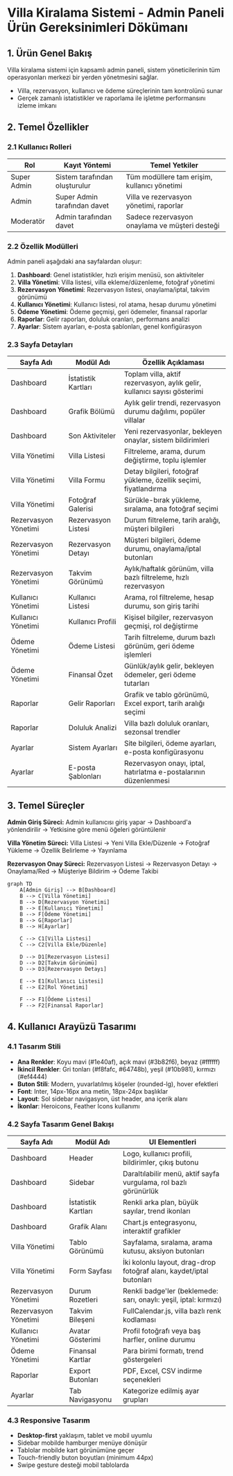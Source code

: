 # Villa Kiralama Sistemi - Admin Paneli Ürün Gereksinimleri Dökümanı

## 1. Ürün Genel Bakış
Villa kiralama sistemi için kapsamlı admin paneli, sistem yöneticilerinin tüm operasyonları merkezi bir yerden yönetmesini sağlar.
- Villa, rezervasyon, kullanıcı ve ödeme süreçlerinin tam kontrolünü sunar
- Gerçek zamanlı istatistikler ve raporlama ile işletme performansını izleme imkanı

## 2. Temel Özellikler

### 2.1 Kullanıcı Rolleri
| Rol | Kayıt Yöntemi | Temel Yetkiler |
|-----|---------------|----------------|
| Super Admin | Sistem tarafından oluşturulur | Tüm modüllere tam erişim, kullanıcı yönetimi |
| Admin | Super Admin tarafından davet | Villa ve rezervasyon yönetimi, raporlar |
| Moderatör | Admin tarafından davet | Sadece rezervasyon onaylama ve müşteri desteği |

### 2.2 Özellik Modülleri
Admin paneli aşağıdaki ana sayfalardan oluşur:
1. **Dashboard**: Genel istatistikler, hızlı erişim menüsü, son aktiviteler
2. **Villa Yönetimi**: Villa listesi, villa ekleme/düzenleme, fotoğraf yönetimi
3. **Rezervasyon Yönetimi**: Rezervasyon listesi, onaylama/iptal, takvim görünümü
4. **Kullanıcı Yönetimi**: Kullanıcı listesi, rol atama, hesap durumu yönetimi
5. **Ödeme Yönetimi**: Ödeme geçmişi, geri ödemeler, finansal raporlar
6. **Raporlar**: Gelir raporları, doluluk oranları, performans analizi
7. **Ayarlar**: Sistem ayarları, e-posta şablonları, genel konfigürasyon

### 2.3 Sayfa Detayları
| Sayfa Adı | Modül Adı | Özellik Açıklaması |
|-----------|-----------|--------------------|
| Dashboard | İstatistik Kartları | Toplam villa, aktif rezervasyon, aylık gelir, kullanıcı sayısı gösterimi |
| Dashboard | Grafik Bölümü | Aylık gelir trendi, rezervasyon durumu dağılımı, popüler villalar |
| Dashboard | Son Aktiviteler | Yeni rezervasyonlar, bekleyen onaylar, sistem bildirimleri |
| Villa Yönetimi | Villa Listesi | Filtreleme, arama, durum değiştirme, toplu işlemler |
| Villa Yönetimi | Villa Formu | Detay bilgileri, fotoğraf yükleme, özellik seçimi, fiyatlandırma |
| Villa Yönetimi | Fotoğraf Galerisi | Sürükle-bırak yükleme, sıralama, ana fotoğraf seçimi |
| Rezervasyon Yönetimi | Rezervasyon Listesi | Durum filtreleme, tarih aralığı, müşteri bilgileri |
| Rezervasyon Yönetimi | Rezervasyon Detayı | Müşteri bilgileri, ödeme durumu, onaylama/iptal butonları |
| Rezervasyon Yönetimi | Takvim Görünümü | Aylık/haftalık görünüm, villa bazlı filtreleme, hızlı rezervasyon |
| Kullanıcı Yönetimi | Kullanıcı Listesi | Arama, rol filtreleme, hesap durumu, son giriş tarihi |
| Kullanıcı Yönetimi | Kullanıcı Profili | Kişisel bilgiler, rezervasyon geçmişi, rol değiştirme |
| Ödeme Yönetimi | Ödeme Listesi | Tarih filtreleme, durum bazlı görünüm, geri ödeme işlemleri |
| Ödeme Yönetimi | Finansal Özet | Günlük/aylık gelir, bekleyen ödemeler, geri ödeme tutarları |
| Raporlar | Gelir Raporları | Grafik ve tablo görünümü, Excel export, tarih aralığı seçimi |
| Raporlar | Doluluk Analizi | Villa bazlı doluluk oranları, sezonsal trendler |
| Ayarlar | Sistem Ayarları | Site bilgileri, ödeme ayarları, e-posta konfigürasyonu |
| Ayarlar | E-posta Şablonları | Rezervasyon onayı, iptal, hatırlatma e-postalarının düzenlenmesi |

## 3. Temel Süreçler

**Admin Giriş Süreci:**
Admin kullanıcısı giriş yapar → Dashboard'a yönlendirilir → Yetkisine göre menü öğeleri görüntülenir

**Villa Yönetim Süreci:**
Villa Listesi → Yeni Villa Ekle/Düzenle → Fotoğraf Yükleme → Özellik Belirleme → Yayınlama

**Rezervasyon Onay Süreci:**
Rezervasyon Listesi → Rezervasyon Detayı → Onaylama/Red → Müşteriye Bildirim → Ödeme Takibi

```mermaid
graph TD
    A[Admin Giriş] --> B[Dashboard]
    B --> C[Villa Yönetimi]
    B --> D[Rezervasyon Yönetimi]
    B --> E[Kullanıcı Yönetimi]
    B --> F[Ödeme Yönetimi]
    B --> G[Raporlar]
    B --> H[Ayarlar]
    
    C --> C1[Villa Listesi]
    C --> C2[Villa Ekle/Düzenle]
    
    D --> D1[Rezervasyon Listesi]
    D --> D2[Takvim Görünümü]
    D --> D3[Rezervasyon Detayı]
    
    E --> E1[Kullanıcı Listesi]
    E --> E2[Rol Yönetimi]
    
    F --> F1[Ödeme Listesi]
    F --> F2[Finansal Raporlar]
```

## 4. Kullanıcı Arayüzü Tasarımı

### 4.1 Tasarım Stili
- **Ana Renkler**: Koyu mavi (#1e40af), açık mavi (#3b82f6), beyaz (#ffffff)
- **İkincil Renkler**: Gri tonları (#f8fafc, #64748b), yeşil (#10b981), kırmızı (#ef4444)
- **Buton Stili**: Modern, yuvarlatılmış köşeler (rounded-lg), hover efektleri
- **Font**: Inter, 14px-16px ana metin, 18px-24px başlıklar
- **Layout**: Sol sidebar navigasyon, üst header, ana içerik alanı
- **İkonlar**: Heroicons, Feather Icons kullanımı

### 4.2 Sayfa Tasarım Genel Bakışı

| Sayfa Adı | Modül Adı | UI Elementleri |
|-----------|-----------|----------------|
| Dashboard | Header | Logo, kullanıcı profili, bildirimler, çıkış butonu |
| Dashboard | Sidebar | Daraltılabilir menü, aktif sayfa vurgulama, rol bazlı görünürlük |
| Dashboard | İstatistik Kartları | Renkli arka plan, büyük sayılar, trend ikonları |
| Dashboard | Grafik Alanı | Chart.js entegrasyonu, interaktif grafikler |
| Villa Yönetimi | Tablo Görünümü | Sayfalama, sıralama, arama kutusu, aksiyon butonları |
| Villa Yönetimi | Form Sayfası | İki kolonlu layout, drag-drop fotoğraf alanı, kaydet/iptal butonları |
| Rezervasyon Yönetimi | Durum Rozetleri | Renkli badge'ler (beklemede: sarı, onaylı: yeşil, iptal: kırmızı) |
| Rezervasyon Yönetimi | Takvim Bileşeni | FullCalendar.js, villa bazlı renk kodlaması |
| Kullanıcı Yönetimi | Avatar Gösterimi | Profil fotoğrafı veya baş harfler, online durumu |
| Ödeme Yönetimi | Finansal Kartlar | Para birimi formatı, trend göstergeleri |
| Raporlar | Export Butonları | PDF, Excel, CSV indirme seçenekleri |
| Ayarlar | Tab Navigasyonu | Kategorize edilmiş ayar grupları |

### 4.3 Responsive Tasarım
- **Desktop-first** yaklaşım, tablet ve mobil uyumlu
- Sidebar mobilde hamburger menüye dönüşür
- Tablolar mobilde kart görünümüne geçer
- Touch-friendly buton boyutları (minimum 44px)
- Swipe gesture desteği mobil tablolarda
